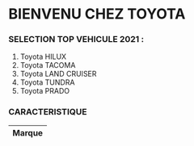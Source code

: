  # BIENVENU CHEZ TOYOTA
### SELECTION TOP VEHICULE 2021 :
1. Toyota HILUX
2. Toyota TACOMA
3. Toyota LAND CRUISER
4. Toyota TUNDRA
5. Toyota PRADO
### CARACTERISTIQUE
|Marque|
|------|
